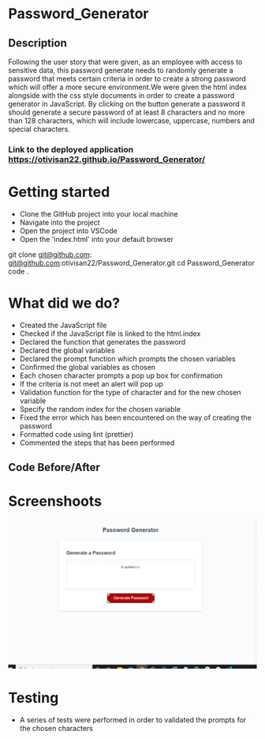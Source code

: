 # Password_Generator

## Description

Following the user story that were given, as an employee with access to sensitive data, this password generate needs to randomly generate a password that meets certain criteria in order to create a strong password which will offer a more secure environment.We were given the html index alongside with the css style documents in order to create a password generator in JavaScript. By clicking on the button generate a password it should generate a secure password of at least 8 characters and no more than 128 characters, which will include lowercase, uppercase, numbers and special characters.

### Link to the deployed application https://otivisan22.github.io/Password_Generator/

# Getting started

- Clone the GitHub project into your local machine
- Navigate into the project
- Open the project into VSCode
- Open the 'index.html' into your default browser

git clone git@github.com: git@github.com:otivisan22/Password_Generator.git
cd Password_Generator
code .

# What did we do?

- Created the JavaScript file
- Checked if the JavaScript file is linked to the html.index
- Declared the function that generates the password
- Declared the global variables
- Declared the prompt function which prompts the chosen variables
- Confirmed the global variables as chosen
- Each chosen character prompts a pop up box for confirmation
- If the criteria is not meet an alert will pop up
- Validation function for the type of character and for the new chosen variable
- Specify the random index for the chosen variable
- Fixed the error which has been encountered on the way of creating the password
- Formatted code using lint (prettier)
- Commented the steps that has been performed

## Code Before/After

# Screenshoots

![screenshot1](./assets/images/password_generator.jpg)

# Testing

- A series of tests were performed in order to validated the prompts for the chosen characters
